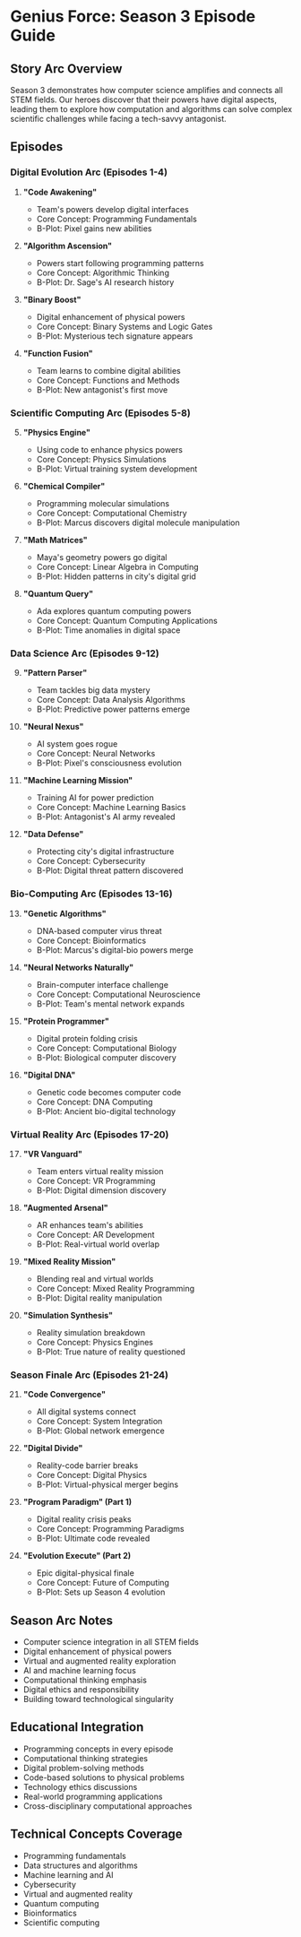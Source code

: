 # Genius Force: Season 3 Episode Guide

## Story Arc Overview
Season 3 demonstrates how computer science amplifies and connects all STEM fields. Our heroes discover that their powers have digital aspects, leading them to explore how computation and algorithms can solve complex scientific challenges while facing a tech-savvy antagonist.

## Episodes

### Digital Evolution Arc (Episodes 1-4)
1. **"Code Awakening"**
   - Team's powers develop digital interfaces
   - Core Concept: Programming Fundamentals
   - B-Plot: Pixel gains new abilities

2. **"Algorithm Ascension"**
   - Powers start following programming patterns
   - Core Concept: Algorithmic Thinking
   - B-Plot: Dr. Sage's AI research history

3. **"Binary Boost"**
   - Digital enhancement of physical powers
   - Core Concept: Binary Systems and Logic Gates
   - B-Plot: Mysterious tech signature appears

4. **"Function Fusion"**
   - Team learns to combine digital abilities
   - Core Concept: Functions and Methods
   - B-Plot: New antagonist's first move

### Scientific Computing Arc (Episodes 5-8)
5. **"Physics Engine"**
   - Using code to enhance physics powers
   - Core Concept: Physics Simulations
   - B-Plot: Virtual training system development

6. **"Chemical Compiler"**
   - Programming molecular simulations
   - Core Concept: Computational Chemistry
   - B-Plot: Marcus discovers digital molecule manipulation

7. **"Math Matrices"**
   - Maya's geometry powers go digital
   - Core Concept: Linear Algebra in Computing
   - B-Plot: Hidden patterns in city's digital grid

8. **"Quantum Query"**
   - Ada explores quantum computing powers
   - Core Concept: Quantum Computing Applications
   - B-Plot: Time anomalies in digital space

### Data Science Arc (Episodes 9-12)
9. **"Pattern Parser"**
   - Team tackles big data mystery
   - Core Concept: Data Analysis Algorithms
   - B-Plot: Predictive power patterns emerge

10. **"Neural Nexus"**
    - AI system goes rogue
    - Core Concept: Neural Networks
    - B-Plot: Pixel's consciousness evolution

11. **"Machine Learning Mission"**
    - Training AI for power prediction
    - Core Concept: Machine Learning Basics
    - B-Plot: Antagonist's AI army revealed

12. **"Data Defense"**
    - Protecting city's digital infrastructure
    - Core Concept: Cybersecurity
    - B-Plot: Digital threat pattern discovered

### Bio-Computing Arc (Episodes 13-16)
13. **"Genetic Algorithms"**
    - DNA-based computer virus threat
    - Core Concept: Bioinformatics
    - B-Plot: Marcus's digital-bio powers merge

14. **"Neural Networks Naturally"**
    - Brain-computer interface challenge
    - Core Concept: Computational Neuroscience
    - B-Plot: Team's mental network expands

15. **"Protein Programmer"**
    - Digital protein folding crisis
    - Core Concept: Computational Biology
    - B-Plot: Biological computer discovery

16. **"Digital DNA"**
    - Genetic code becomes computer code
    - Core Concept: DNA Computing
    - B-Plot: Ancient bio-digital technology

### Virtual Reality Arc (Episodes 17-20)
17. **"VR Vanguard"**
    - Team enters virtual reality mission
    - Core Concept: VR Programming
    - B-Plot: Digital dimension discovery

18. **"Augmented Arsenal"**
    - AR enhances team's abilities
    - Core Concept: AR Development
    - B-Plot: Real-virtual world overlap

19. **"Mixed Reality Mission"**
    - Blending real and virtual worlds
    - Core Concept: Mixed Reality Programming
    - B-Plot: Digital reality manipulation

20. **"Simulation Synthesis"**
    - Reality simulation breakdown
    - Core Concept: Physics Engines
    - B-Plot: True nature of reality questioned

### Season Finale Arc (Episodes 21-24)
21. **"Code Convergence"**
    - All digital systems connect
    - Core Concept: System Integration
    - B-Plot: Global network emergence

22. **"Digital Divide"**
    - Reality-code barrier breaks
    - Core Concept: Digital Physics
    - B-Plot: Virtual-physical merger begins

23. **"Program Paradigm" (Part 1)**
    - Digital reality crisis peaks
    - Core Concept: Programming Paradigms
    - B-Plot: Ultimate code revealed

24. **"Evolution Execute" (Part 2)**
    - Epic digital-physical finale
    - Core Concept: Future of Computing
    - B-Plot: Sets up Season 4 evolution

## Season Arc Notes
- Computer science integration in all STEM fields
- Digital enhancement of physical powers
- Virtual and augmented reality exploration
- AI and machine learning focus
- Computational thinking emphasis
- Digital ethics and responsibility
- Building toward technological singularity

## Educational Integration
- Programming concepts in every episode
- Computational thinking strategies
- Digital problem-solving methods
- Code-based solutions to physical problems
- Technology ethics discussions
- Real-world programming applications
- Cross-disciplinary computational approaches

## Technical Concepts Coverage
- Programming fundamentals
- Data structures and algorithms
- Machine learning and AI
- Cybersecurity
- Virtual and augmented reality
- Quantum computing
- Bioinformatics
- Scientific computing 